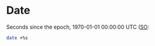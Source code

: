 # Date

Seconds since the epoch, 1970-01-01 00:00:00 UTC ([SO](https://stackoverflow.com/a/1092643/125246):

```bash
date +%s
```